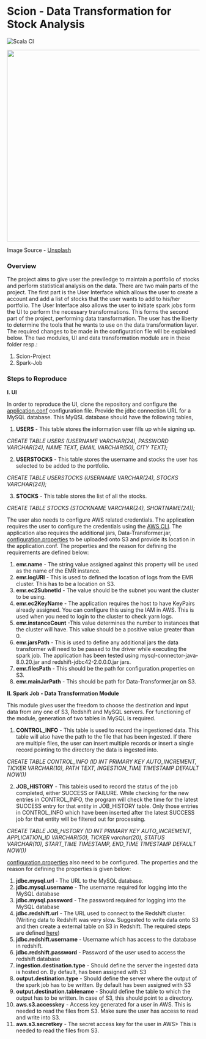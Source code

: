 # Scion - Data Transformation for Stock Analysis

![Scala CI](https://github.com/vinit2107/CSYE-7200-Project-Grp-5/workflows/Scala%20CI/badge.svg)

<img src="https://images.unsplash.com/photo-1569025690938-a00729c9e1f9?ixid=MXwxMjA3fDB8MHxzZWFyY2h8M3x8ZmluYW5jZXxlbnwwfHwwfA%3D%3D&ixlib=rb-1.2.1&auto=format&fit=crop&w=1934&q=80" width="1100" height="500">

Image Source - [Unsplash](https://images.unsplash.com/photo-1569025690938-a00729c9e1f9?ixid=MXwxMjA3fDB8MHxzZWFyY2h8M3x8ZmluYW5jZXxlbnwwfHwwfA%3D%3D&ixlib=rb-1.2.1&auto=format&fit=crop&w=600&q=60)

### Overview

The project aims to give user the previledge to maintain a portfolio of stocks and perform statistical analysis on the data. There are two main parts of the project. The first part is the User Interface which allows the user to create a account and add a list of stocks that the user wants to add to his/her portfolio. The User Interface also allows the user to initiate spark jobs form the UI to perform the necessary transformations. This forms the second part of the project, performing data transformation. The user has the liberty to determine the tools that he wants to use on the data transformation layer. The required changes to be made in the configuration file will be explained below.
The two modules, UI and data transformation module are in these folder resp.:
1. Scion-Project
2. Spark-Job

### Steps to Reproduce

**I. UI**

In order to reproduce the UI, clone the repository and configure the [application.conf](https://github.com/vinit2107/CSYE-7200-Project-Grp-5/blob/main/Scion-Project/conf/application.conf) configuration file. Provide the jdbc connection URL for a MySQL database. This MyQSL database should have the following tables, 

1. **USERS** - This table stores the information user fills up while signing up. 

*CREATE TABLE USERS (USERNAME VARCHAR(24), PASSWORD VARCHAR(24), NAME TEXT, EMAIL VARCHAR(50), CITY TEXT);*

2. **USERSTOCKS** - This table stores the username and stocks the user has selected to be added to the portfolio.

*CREATE TABLE USERSTOCKS (USERNAME VARCHAR(24), STOCKS VARCHAR(24));*

3. **STOCKS** - This table stores the list of all the stocks.

*CREATE TABLE STOCKS (STOCKNAME VARCHAR(24), SHORTNAME(24));*

The user also needs to configure AWS related credentials. The application requires the user to configure the credentials using the [AWS CLI](https://docs.aws.amazon.com/cli/latest/userguide/cli-chap-configure.html). The application also requires the additional jars, Data-Transformer.jar, [configuration.properties](https://github.com/vinit2107/CSYE-7200-Project-Grp-5/blob/main/Spark-Job/src/main/resources/configuration.properties) to be uploaded onto S3 and provide its location in the application.conf. The properties and the reason for defining the requirements are defined below:

1. **emr.name** - The string value assigned against this property will be used as the name of the EMR instance.
2. **emr.logURI** - This is used to defined the location of logs from the EMR cluster. This has to be a location on S3.
3. **emr.ec2SubnetId** - The value should be the subnet you want the cluster to be using. 
4. **emr.ec2KeyName** - The application requires the host to have KeyPairs already assigned. You can configure this using the IAM in AWS. This is used when you need to login to the cluster to check yarn logs.
5. **emr.instanceCount** -This value determines the number to instances that the cluster will have. This value should be a positive value greater than 0. 
6. **emr.jarsPath** - This is used to define any additional jars the data transformer will need to be passed to the driver while executing the spark job. The application has been tested using mysql-connector-java-8.0.20.jar and redshift-jdbc42-2.0.0.0.jar jars. 
7. **emr.filesPath** - This should be the path for configuration.properties on S3.
8. **emr.mainJarPath** - This should be path for Data-Transformer.jar on S3.


**II. Spark Job - Data Transformation Module**

This module gives user the freedom to choose the destination and input data from any one of S3, Redshift and MySQL servers. For functioning of the module, generation of two tables in MySQL is required. 

1. **CONTROL_INFO** - This table is used to record the ingestioned data. This table will also have the path to the file that has been ingested. If there are multiple files, the user can insert multiple records or insert a single record pointing to the directory the data is ingested into. 

*CREATE TABLE CONTROL_INFO (ID INT PRIMARY KEY AUTO_INCREMENT, TICKER VARCHAR(10), PATH TEXT, INGESTION_TIME TIMESTAMP DEFAULT NOW())*

2. **JOB_HISTORY** - This tableis used to record the status of the job completed, either SUCCESS or FAILURE. While checking for the new entries in CONTROL_INFO, the program will check the time for the latest SUCCESS entry for that entity in JOB_HISTORY table. Only those entries in CONTROL_INFO which have been inserted after the latest SUCCESS job for that entity will be filtered out for processing. 

*CREATE TABLE JOB_HISTORY (ID INT PRIMARY KEY AUTO_INCREMENT, APPLICATION_ID VARCHAR(50), TICKER varchar(20), STATUS VARCHAR(10), START_TIME TIMESTAMP, END_TIME TIMESTAMP DEFAULT NOW())*

[configuration.properties](https://github.com/vinit2107/CSYE-7200-Project-Grp-5/blob/main/Spark-Job/src/main/resources/configuration.properties) also need to be configured. The properties and the reason for defining the properties is given below:

1. **jdbc.mysql.url** - The URL to the MySQL database.
2. **jdbc.mysql.username** - The username required for logging into the MySQL database
3. **jdbc.mysql.password** - The password required for logging into the MySQL database
4. **jdbc.redshift.url** - The URL used to connect to the Redshift cluster. (Writing data to Redshift was very slow. Suggested to write data onto S3 and then create a external table on S3 in Redshift. The required steps are defined [here](https://docs.aws.amazon.com/redshift/latest/dg/c-getting-started-using-spectrum-create-external-table.html))
5. **jdbc.redshift.username** - Username which has access to the database in redshift.
6. **jdbc.redshift.password** - Password of the user used to access the redshift database
7. **ingestion.destination.type** - Should define the server the ingested data is hosted on. By default, has been assigned with S3
8. **output.destination.type** - Should define the server where the output of the spark job has to be written. By default has been assigned with S3
9. **output.destination.tablename** - Should define the table to which the output has to be written. In case of S3, this should point to a directory.
10. **aws.s3.accesskey** - Access key generated for a user in AWS. This is needed to read the files from S3. Make sure the user has access to read and write into S3.
11. **aws.s3.secretkey** - The secret access key for the user in AWS> This is needed to read the files from S3.







